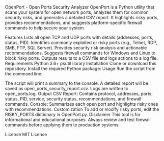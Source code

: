 OpenPort - Open Ports Security Analyzer
OpenPort is a Python utility that scans your system for open network ports, analyzes them for common security risks, and generates a detailed CSV report. It highlights risky ports, provides recommendations, and suggests platform-specific firewall commands to help secure your system.

Features
Lists all open TCP and UDP ports with details (addresses, ports, status, PID).
Identifies commonly exploited or risky ports (e.g., Telnet, RDP, SMB, FTP, SQL Server).
Provides security risk analysis and actionable recommendations.
Suggests firewall commands for Windows and Linux to block risky ports.
Outputs results to a CSV file and logs actions to a log file.
Requirements
Python 3.6+
psutil library
Installation
Clone or download this repository.
Install the required Python package:
Usage
Run the script from the command line:

The script will print a summary to the console.
A detailed report will be saved as open_ports_security_report.csv.
Logs are written to open_ports.log.
Output
CSV Report: Contains protocol, addresses, ports, status, PID, service, security status, recommendations, and firewall commands.
Console: Summarizes each open port and highlights risky ones with recommendations.
Customization
To add or modify risky ports, edit the RISKY_PORTS dictionary in OpenPort.py.
Disclaimer
This tool is for informational and educational purposes. Always review and test firewall commands before applying them to production systems.

License
MIT License
